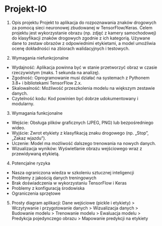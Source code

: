 # Projekt-IO
1. Opis projektu
  Projekt to aplikacja do rozpoznawania znaków drogowych za pomocą sieci neuronowej zbudowanej w TensorFlow/Keras. Celem projektu jest wykorzystanie obrazu (np. zdjęć z kamery samochodowej) do klasyfikacji znaków drogowych zgodnie z ich kategorią. Używane dane to zestaw      obrazów z odpowiednimi etykietami, a model umożliwia ocenę dokładności na zbiorach walidacyjnych i testowych.

2. Wymagania niefunkcjonalne
  - Wydajność: Aplikacja powinna być w stanie przetworzyć obraz w czasie rzeczywistym (maks. 1 sekunda na analizę).
  - Zgodność: Oprogramowanie musi działać na systemach z Pythonem 3.8+ i bibliotekami TensorFlow 2.x.
  - Skalowalność: Możliwość przeszkolenia modelu na większym zestawie danych.
  - Czytelność kodu: Kod powinien być dobrze udokumentowany i modularny.

3. Wymagania funkcjonalne
  - Wejście: Obsługa plików graficznych (JPEG, PNG) lub bezpośredniego wideo.
  - Wyjście: Zwrot etykiety z klasyfikacją znaku drogowego (np. „Stop”, „Zakaz wjazdu”).
  - Uczenie: Model ma możliwość dalszego trenowania na nowych danych.
  - Wizualizacja wyników: Wyświetlanie obrazu wejściowego wraz z przewidywaną etykietą.

4. Potencjalne ryzyka
  - Nasza ograniczona wiedza w szkoleniu sztucznej inteligencji
  - Problemy z jakością danych treningowych
  - Brak doświadczenia w wykorzystaniu TensorFlow i Keras
  - Problemy z konfiguracją środowiska
  - Ograniczenia sprzętowe

5. Prosty diagram aplikacji:
  Dane wejściowe (pickle i etykiety)  >  Wczytywanie i przygotowanie danych  >  Wizualizacja danych  >  Budowanie modelu  >    Trenowanie modelu  >  Ewaluacja modelu  >  Predykcja pojedynczego obrazu  >  Mapowanie predykcji na etykiety
